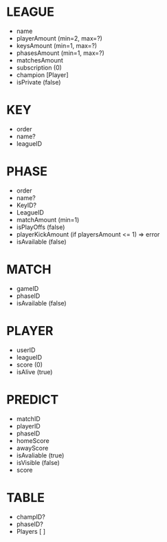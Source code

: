 # LEAGUE

- name
- playerAmount (min=2, max=?)
- keysAmount (min=1, max=?)
- phasesAmount (min=1, max=?)
- matchesAmount
- subscription (0)
- champion [Player]
- isPrivate (false)

# KEY

- order
- name?
- leagueID

# PHASE

- order
- name?
- KeyID?
- LeagueID
- matchAmount (min=1)
- isPlayOffs (false)
- playerKickAmount (if playersAmount <= 1) => error
- isAvailable (false)

# MATCH

- gameID
- phaseID
- isAvailable (false)

# PLAYER

- userID
- leagueID
- score (0)
- isAlive (true)

# PREDICT

- matchID
- playerID
- phaseID
- homeScore
- awayScore
- isAvaliable (true)
- isVisible (false)
- score

# TABLE

- champID?
- phaseID?
- Players [ ]
